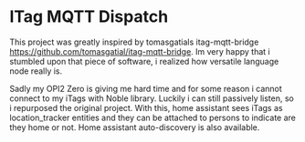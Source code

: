 # ITag MQTT Dispatch

This project was greatly inspired by tomasgatials itag-mqtt-bridge https://github.com/tomasgatial/itag-mqtt-bridge. Im very happy that i stumbled upon that piece of software, i realized how versatile language node really is.

Sadly my OPI2 Zero is giving me hard time and for some reason i cannot connect to my iTags with Noble library. Luckily i can still passively listen, so i repurposed the original project. 
With this, home assistant sees iTags as location_tracker entities and they can be attached to persons to indicate are they home or not. Home assistant auto-discovery is also available. 
